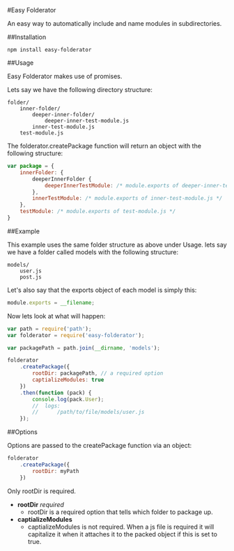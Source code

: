 #Easy Folderator

An easy way to automatically include and name modules in subdirectories.

##Installation

```
npm install easy-folderator
```

##Usage

Easy Folderator makes use of promises.

Lets say we have the following directory structure:

```
folder/
	inner-folder/
		deeper-inner-folder/
			deeper-inner-test-module.js
		inner-test-module.js
	test-module.js
```

The folderator.createPackage function will return an object with the following structure:

```js
var package = {
	innerFolder: {
		deeperInnerFolder {
			deeperInnerTestModule: /* module.exports of deeper-inner-test-module.js */
		},
		innerTestModule: /* module.exports of inner-test-module.js */
	},
	testModule: /* module.exports of test-module.js */
}
```

##Example

This example uses the same folder structure as above under Usage.  lets say we have a folder called models with the following structure:

```
models/
	user.js
	post.js
```

Let's also say that the exports object of each model is simply this:

```js
module.exports = __filename;
```

Now lets look at what will happen:

```js
var path = require('path');
var folderator = require('easy-folderator');

var packagePath = path.join(__dirname, 'models');

folderator
	.createPackage({
		rootDir: packagePath, // a required option
		captializeModules: true
	})
	.then(function (pack) {
		console.log(pack.User);
		//	logs:
		//		/path/to/file/models/user.js
	});
```

##Options

Options are passed to the createPackage function via an object:

```js
folderator
	.createPackage({
		rootDir: myPath
	})
```

Only rootDir is required.

-	**rootDir** *required*
	- rootDir is a required option that tells which folder to package up.
- **captializeModules**
	- captializeModules is not required.  When a js file is required it will capitalize it when it attaches it to the packed object if this is set to true.